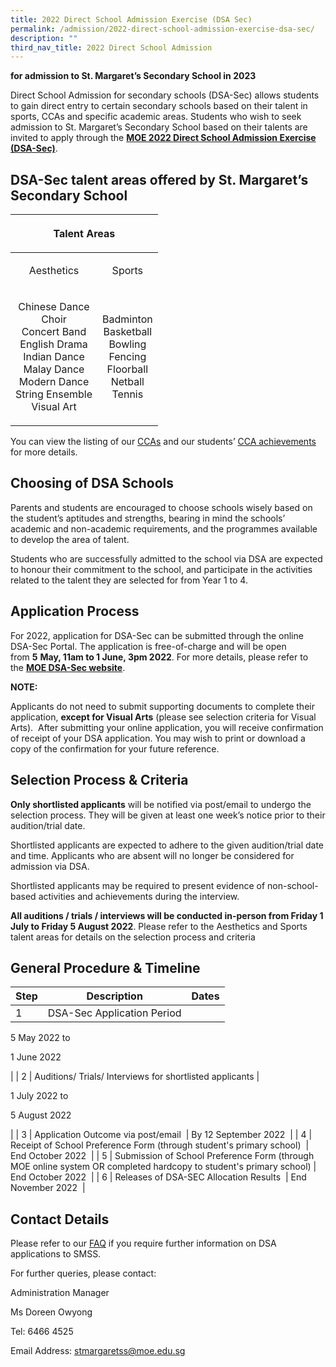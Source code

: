 ```yaml
---
title: 2022 Direct School Admission Exercise (DSA Sec)
permalink: /admission/2022-direct-school-admission-exercise-dsa-sec/
description: ""
third_nav_title: 2022 Direct School Admission
---
```

**for admission to St. Margaret’s Secondary School in 2023**  

Direct School Admission for secondary schools (DSA-Sec) allows students to gain direct entry to certain secondary schools based on their talent in sports, CCAs and specific academic areas. Students who wish to seek admission to St. Margaret’s Secondary School based on their talents are invited to apply through the [**MOE 2022 Direct School Admission Exercise (DSA-Sec)**](https://www.moe.gov.sg/secondary/dsa).

DSA-Sec talent areas offered by St. Margaret’s Secondary School
------------------------

<table>
<thead>
  <tr>
		<th colspan="2"><p align="center">Talent Areas</p></th>
  </tr>
</thead>
<tbody>
  <tr>
		<td><p align="center">Aesthetics</p></td>
		<td><p align="center">Sports</p></td>
  </tr>
  <tr>
    <td><p align="center">Chinese Dance <br> Choir <br> Concert Band <br> English Drama <br> Indian Dance <br> Malay Dance <br> Modern Dance <br> String Ensemble <br> Visual Art</p></td>
	<td><p align="center">Badminton <br> Basketball <br> Bowling <br> Fencing <br> Floorball <br> Netball <br> Tennis</p></td>
  </tr>
</tbody>
</table>

You can view the listing of our [](https://stmargaretssec.moe.edu.sg/admission/goog_1320475773) [CCAs](https://stmargaretssec.moe.edu.sg/programmes/co-curricular-activities) and our students’ [CCA achievements](https://stmargaretssec.moe.edu.sg/achievements/student-achievements) for more details.  

  

Choosing of DSA Schools
-----------------------

Parents and students are encouraged to choose schools wisely based on the student’s aptitudes and strengths, bearing in mind the schools’ academic and non-academic requirements, and the programmes available to develop the area of talent.

Students who are successfully admitted to the school via DSA are expected to honour their commitment to the school, and participate in the activities related to the talent they are selected for from Year 1 to 4. 

Application Process
-------------------

For 2022, application for DSA-Sec can be submitted through the online DSA-Sec Portal. The application is free-of-charge and will be open from **5** **May, 11am to 1 June, 3pm 2022**. For more details, please refer to the [**MOE DSA-Sec website**](https://www.moe.gov.sg/secondary/dsa).

**NOTE:**

Applicants do not need to submit supporting documents to complete their application, **except for Visual Arts** (please see selection criteria for Visual Arts).  After submitting your online application, you will receive confirmation of receipt of your DSA application. You may wish to print or download a copy of the confirmation for your future reference.

Selection Process & Criteria
----------------------------

**Only shortlisted applicants** will be notified via post/email to undergo the selection process. They will be given at least one week’s notice prior to their audition/trial date.  

  

Shortlisted applicants are expected to adhere to the given audition/trial date and time. Applicants who are absent will no longer be considered for admission via DSA.    

  

Shortlisted applicants may be required to present evidence of non-school-based activities and achievements during the interview.

  

**All auditions / trials / interviews will be conducted in-person from Friday 1 July to Friday 5 August 2022**. Please refer to the Aesthetics and Sports talent areas for details on the selection process and criteria  

  

General Procedure & Timeline
----------------------------

  

| Step | Description | Dates |
| --- | --- | --- |
| 1 | DSA-Sec Application Period | 
5 May 2022 to 

1 June 2022

 |
| 2 | Auditions/ Trials/ Interviews for shortlisted applicants | 

1 July 2022 to

5 August 2022

 |
| 3 | Application Outcome via post/email  | By 12 September 2022  |
| 4 | Receipt of School Preference Form (through student's primary school)  | End October 2022  |
| 5 | Submission of School Preference Form (through MOE online system OR completed hardcopy to student's primary school) | End October 2022  |
| 6 | Releases of DSA-SEC Allocation Results  | End November 2022  |

  

Contact Details
---------------

Please refer to our [FAQ](https://stmargaretssec.moe.edu.sg/admission/2022-direct-school-admission-exercise-dsa-sec/frequently-asked-questions-about-the-direct-school-admission-exercise) if you require further information on DSA applications to SMSS.  

  

For further queries, please contact:  

  

Administration Manager 

Ms Doreen Owyong

Tel: 6466 4525

Email Address: [stmargaretss@moe.edu.sg](mailto:stmargaretss@moe.edu.sg)